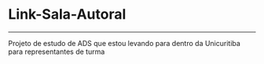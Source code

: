 # Link-Sala-Autoral
____________

Projeto de estudo de ADS que estou levando para dentro da Unicuritiba para representantes de turma
 
